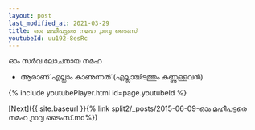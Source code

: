 ```yaml
---
layout: post
last_modified_at: 2021-03-29
title: ഓം മഹീപട്ടരെ നമഹ ൧൦൮ ടൈംസ്
youtubeId: uu192-8esRc
---
```

 
 
 ഓം സർവ ലോചനായ നമഹ 
 
 -  ആരാണ് എല്ലാം കാണുന്നത് (എല്ലായിടത്തും കണ്ണുള്ളവൻ) 
 
  
 
  
 
 
 
 
 
 


{% include youtubePlayer.html id=page.youtubeId %}
 
[Next]({{ site.baseurl }}{% link  split2/_posts/2015-06-09-ഓം മഹീപട്ടരെ നമഹ ൧൦൮ ടൈംസ്.md%})
 
